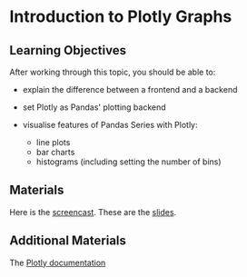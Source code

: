 # Introduction to Plotly Graphs

## Learning Objectives

After working through this topic, you should be able to:

- explain the difference between a frontend and a backend

- set Plotly as Pandas' plotting backend

- visualise features of Pandas Series with Plotly:

  - line plots
  - bar charts
  - histograms (including setting the number of bins)

## Materials

Here is the
[screencast](https://electure.uni-bonn.de/paella7/ui/watch.html?id=68b25532-406e-4d0d-acf2-903e3ddd9b24).
These are the [slides](plotly_graphs-plotly_intro.pdf).

## Additional Materials

The [Plotly documentation](https://plotly.com/python/)
